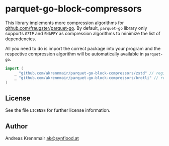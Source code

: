 # parquet-go-block-compressors

This library implements more compression algorithms for [github.com/fraugster/parquet-go](github.com/fraugster/parquet-go). By default,
`parquet-go` library only supports `GZIP` and `SNAPPY` as compression algorithms to minimize the list
of dependencies.

All you need to do is import the correct package into your program and the respective compression
algorithm will be automatically available in `parquet-go`.

```go
import (
    _ "github.com/akrennmair/parquet-go-block-compressors/zstd" // registers the Zstd block compressor with parquet-go
    _ "github.com/akrennmair/parquet-go-block-compressors/brotli" // registers the Brotli block compressor with parquet-go
)
```

## License

See the file `LICENSE` for further license information.

## Author

Andreas Krennmair <ak@synflood.at>